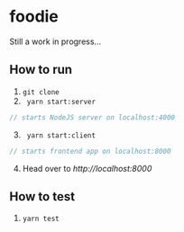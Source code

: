 # foodie
Still a work in progress...

## How to run

1. ` git clone `
2. ` yarn start:server`
```javascript
// starts NodeJS server on localhost:4000
```
3. ` yarn start:client`
```javascript
// starts frontend app on localhost:8000
```
4. Head over to *http://localhost:8000*

## How to test

1. ` yarn test `
